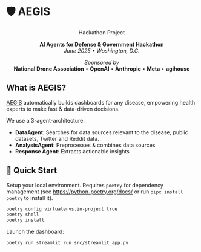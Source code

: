 # 🛡️ AEGIS

<div align="center">
Hackathon Project

**AI Agents for Defense & Government Hackathon**  
*June 2025 • Washington, D.C.*

*Sponsored by*  
**National Drone Association** • **OpenAI** • **Anthropic** • **Meta** • **agihouse**

</div>


## What is AEGIS?

[AEGIS](.) automatically builds dashboards for any disease, empowering health experts to make fast & data-driven decisions.

We use a 3-agent-architecture:

* **DataAgent**: Searches for data sources relevant to the disease, public datasets, Twitter and Reddit data.
* **AnalysisAgent**: Preprocesses & combines data sources
* **Response Agent**: Extracts actionable insights


## 🚀 Quick Start

Setup your local environment. Requires `poetry` for dependency management (see https://python-poetry.org/docs/ or run `pipx install poetry` to install it).

```bash
poetry config virtualenvs.in-project true
poetry shell
poetry install
```

Launch the dashboard:

```bash
poetry run streamlit run src/streamlit_app.py
```